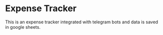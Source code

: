 # Expense Tracker

This is an expense tracker integrated with telegram bots and data is saved in
google sheets.